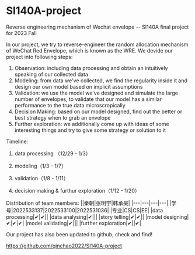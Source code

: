 # SI140A-project
Reverse engineering mechanism of Wechat envelope -- SI140A final project for 2023 Fall

In our project, we try to reverse-engineer the random allocation mechanism of WeChat Red Envelope, which is known as the WRE. We devide our project into following steps:
1. Observation: including data processing and obtain an intuitively speaking of our collected data
2. Modeling: from data we've collected, we find the regularity inside it and design our own model based on implicit assumptions
3. Validation: we use the model we've designed and simulate the large number of envelopes, to validate that our model has a similar performance to the true data microscropically
4. Decision Making: based on our model designed, find out the better or best strategy when to grab an envelope
5. Further exploration: we additionally come up with ideas of some interesting things and try to give some strategy or solution to it

Timeline:
1. data processing （12/29 - 1/3）

2. modeling（1/3 - 1/7）

3. validation（1/8 - 1/11）

4. decision making & furthur exploration（1/12 - 1/20）


Distribution of team members:
||秦朝|张明宇|韩承昊|
|---|---|---|---|
|学号|2022533137|2022533100|2022531036|
|专业|CS|CS|EE|
|data processing|✔|✔||
|data analysing|✔|||
|story telling|✔|✔||
|model designing|✔|✔|✔|
|model validating|✔|||
|further exploration|✔||✔|

Our project has also been updated to github, check and find!

https://github.com/qinchao2022/SI140A-project